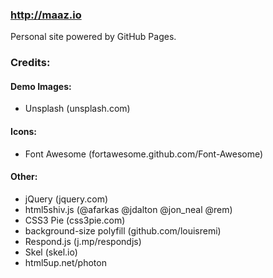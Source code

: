 
### http://maaz.io
Personal site powered by GitHub Pages.

### Credits:

#### Demo Images:
* Unsplash (unsplash.com)
#### Icons:
* Font Awesome (fortawesome.github.com/Font-Awesome)
#### Other:
* jQuery (jquery.com)
* html5shiv.js (@afarkas @jdalton @jon_neal @rem)
* CSS3 Pie (css3pie.com)
* background-size polyfill (github.com/louisremi)
* Respond.js (j.mp/respondjs)
* Skel (skel.io)
* html5up.net/photon
